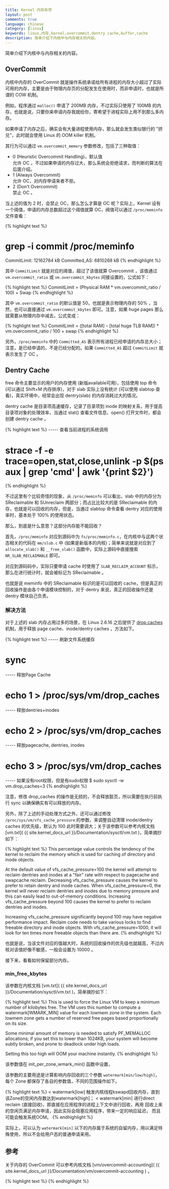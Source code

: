 ```yaml
---
title: Kernel 内存杂项
layout: post
comments: true
language: chinese
category: [linux]
keywords: linux,内存,kernel,overcommit,dentry cache,buffer,cache
description: 简单介绍下内核中与内存相关的内容。
---
```


简单介绍下内核中与内存相关的内容。

<!-- more -->

## OverCommit

内核中内存的 OverCommit 就是操作系统承诺给所有进程的内存大小超过了实际可用的内存，主要是由于物理内存页的分配发生在使用时，而非申请时，也就是所谓的 COW 机制。

例如，程序通过 ```malloc()``` 申请了 200MB 内存，不过实际只使用了 100MB 的内存，也就是说，只要你来申请内存我就给你，寄希望于进程实际上用不到那么多内存。

如果申请了内存之后，确实会有大量进程使用内存，那么就会发生类似银行的 "挤兑"，此时就会使用 Linux 的 OOM killer 机制。

<!--
(OOM = out-of-memory)来处理这种危机：挑选一个进程出来杀死，以腾出部分内存，如果还不够就继续杀…也可通过设置内核参数 vm.panic_on_oom 使得发生OOM时自动重启系统。这都是有风险的机制，重启有可能造成业务中断，杀死进程也有可能导致业务中断，我自己的这个小网站就碰到过这种问题，参见前文。所以Linux 2.6之后允许通过内核参数 vm.overcommit_memory 禁止memory overcommit。
-->

其行为可以通过 ```vm.overcommit_memory``` 参数修改，包括了三种取值：

* 0 (Heuristic Overcommit Handling)，默认值<br>允许 OC ，不过如果申请的内存过大，那么系统会拒绝请求，而判断的算法在后面介绍。
* 1 (Always Overcommit)<br>允许 OC，对内存申请来者不拒。
* 2 (Don't Overcommit)<br>禁止 OC 。

当上述的值为 2 时，会禁止 OC，那么怎么才算是 OC 呢？实际上，Kernel 设有一个阈值，申请的内存总数超过这个阈值就算 OC，阀值可以通过 ```/proc/meminfo``` 文件查看：

{% highlight text %}
# grep -i commit /proc/meminfo
CommitLimit:    12162784 kB
Committed_AS:    6810268 kB
{% endhighlight %}

其中 ```CommitLimit``` 就是对应的阈值，超过了该值就算 Overcommit ，该值通过 ```vm.overcommit_ratio``` 或 ```vm.overcommit_kbytes``` 间接设置的，公式如下：

{% highlight text %}
CommitLimit = (Physical RAM * vm.overcommit_ratio / 100) + Swap
{% endhighlight %}

其中 ```vm.overcommit_ratio``` 的默认值是 50，也就是表示物理内存的 50% ，当然，也可以直接通过 ```vm.overcommit_kbytes``` 即可。注意，如果 huge pages 那么就需要从物理内存中减去，公式变成：

{% highlight text %}
CommitLimit = ([total RAM] – [total huge TLB RAM]) * vm.overcommit_ratio / 100 + swap
{% endhighlight %}

另外，```/proc/meminfo``` 中的 ```Committed_AS``` 表示所有进程已经申请的内存总大小；注意，是已经申请的，不是已经分配的。如果 ```Committed_AS``` 超过 ```CommitLimit``` 就表示发生了 OC 。


<!--
“sar -r”是查看内存使用状况的常用工具，它的输出结果中有两个与overcommit有关，kbcommit 和 %commit：
kbcommit对应/proc/meminfo中的 Committed_AS；
%commit的计算公式并没有采用 CommitLimit作分母，而是Committed_AS/(MemTotal+SwapTotal)，意思是_内存申请_占_物理内存与交换区之和_的百分比。
$ sar -r
05:00:01 PM kbmemfree kbmemused  %memused kbbuffers  kbcached  kbcommit   %commit  kbactive   kbinact   kbdirty
05:10:01 PM    160576   3648460     95.78         0   1846212   4939368     62.74   1390292   1854880         4

附：对Heuristic overcommit算法的解释

内核参数 vm.overcommit_memory 的值0，1，2对应的源代码如下，其中heuristic overcommit对应的是OVERCOMMIT_GUESS：

源文件：source/include/linux/mman.h

#define OVERCOMMIT_GUESS                0
#define OVERCOMMIT_ALWAYS               1
#define OVERCOMMIT_NEVER                2

Heuristic overcommit算法在以下函数中实现，基本上可以这么理解：
单次申请的内存大小不能超过 【free memory + free swap + pagecache的大小 + SLAB中可回收的部分】，否则本次申请就会失败。
源文件：source/mm/mmap.c 以RHEL内核2.6.32-642为例

0120 /*
0121  * Check that a process has enough memory to allocate a new virtual
0122  * mapping. 0 means there is enough memory for the allocation to
0123  * succeed and -ENOMEM implies there is not.
0124  *
0125  * We currently support three overcommit policies, which are set via the
0126  * vm.overcommit_memory sysctl.  See Documentation/vm/overcommit-accounting
0127  *
0128  * Strict overcommit modes added 2002 Feb 26 by Alan Cox.
0129  * Additional code 2002 Jul 20 by Robert Love.
0130  *
0131  * cap_sys_admin is 1 if the process has admin privileges, 0 otherwise.
0132  *
0133  * Note this is a helper function intended to be used by LSMs which
0134  * wish to use this logic.
0135  */
0136 int __vm_enough_memory(struct mm_struct *mm, long pages, int cap_sys_admin)
0137 {
0138         unsigned long free, allowed;
0139
0140         vm_acct_memory(pages);
0141
0142         /*
0143          * Sometimes we want to use more memory than we have
0144          */
0145         if (sysctl_overcommit_memory == OVERCOMMIT_ALWAYS)
0146                 return 0;
0147
0148         if (sysctl_overcommit_memory == OVERCOMMIT_GUESS) { //Heuristic overcommit算法开始
0149                 unsigned long n;
0150
0151                 free = global_page_state(NR_FILE_PAGES); //pagecache汇总的页面数量
0152                 free += get_nr_swap_pages(); //free swap的页面数
0153
0154                 /*
0155                  * Any slabs which are created with the
0156                  * SLAB_RECLAIM_ACCOUNT flag claim to have contents
0157                  * which are reclaimable, under pressure.  The dentry
0158                  * cache and most inode caches should fall into this
0159                  */
0160                 free += global_page_state(NR_SLAB_RECLAIMABLE); //SLAB可回收的页面数
0161
0162                 /*
0163                  * Reserve some for root
0164                  */
0165                 if (!cap_sys_admin)
0166                         free -= sysctl_admin_reserve_kbytes >> (PAGE_SHIFT - 10); //给root用户保留的页面数
0167
0168                 if (free > pages)
0169                         return 0;
0170
0171                 /*
0172                  * nr_free_pages() is very expensive on large systems,
0173                  * only call if we're about to fail.
0174                  */
0175                 n = nr_free_pages(); //当前free memory页面数
0176
0177                 /*
0178                  * Leave reserved pages. The pages are not for anonymous pages.
0179                  */
0180                 if (n <= totalreserve_pages)
0181                         goto error;
0182                 else
0183                         n -= totalreserve_pages;
0184
0185                 /*
0186                  * Leave the last 3% for root
0187                  */
0188                 if (!cap_sys_admin)
0189                         n -= n / 32;
0190                 free += n;
0191
0192                 if (free > pages)
0193                         return 0;
0194
0195                 goto error;
0196         }
0197
0198         allowed = vm_commit_limit();
0199         /*
0200          * Reserve some for root
0201          */
0202         if (!cap_sys_admin)
0203                 allowed -= sysctl_admin_reserve_kbytes >> (PAGE_SHIFT - 10);
0204
0205         /* Don't let a single process grow too big:
0206            leave 3% of the size of this process for other processes */
0207         if (mm)
0208                 allowed -= mm->total_vm / 32;
0209
0210         if (percpu_counter_read_positive(&vm_committed_as) < allowed)
0211                 return 0;
0212 error:
0213         vm_unacct_memory(pages);
0214
0215         return -ENOMEM;
0216 }
-->

<!--
https://unix.stackexchange.com/questions/60474/atop-shows-red-line-vmcom-and-vmlim-what-does-it-mean
-->

## Dentry Cache

free 命令主要显示的用户的内存使用 (新版available可用)，包括使用 top 命令 (可以通过 Shift+M 内存排序)，对于 slab 实际上没有统计 (可以使用 slabtop 查看)，真实环境中，经常会出现 dentry(slab) 的内存消耗过大的情况。

dentry cache 是目录项高速缓存，记录了目录项到 inode 的映射关系，用于提高目录项对象的处理效率，当通过 stat() 查看文件信息、open() 打开文件时，都会创建 dentry cache 。

{% highlight text %}
----- 查看当前进程的系统调用
# strace -f -e trace=open,stat,close,unlink -p $(ps aux | grep 'cmd' | awk '{print $2}')
{% endhighlight %}

不过这里有个比较奇怪的现象，从 ```/proc/meminfo``` 可以看出，slab 中的内存分为 SReclaimable 和 SUnreclaim 两部分；而占比比较大的是 SReclaimable 的内存，也就是可以回收的内存，但是，当通过 slabtop 命令查看 dentry 对应的使用率时，基本处于 100% 的使用状态。

那么，到底是什么意思？这部分内存能不能回收？

首先，```/proc/meminfo``` 对应到源码中为 ```fs/proc/meminfo.c```，在内核中与这两个状态相关的代码在 ```mm/slub.c``` 中 (如果是新版本的内核)；简单来说就是对应到了 ```allocate_slab()``` 和 ```__free_slab()``` 函数中，实际上源码中直接搜索 ```NR_SLAB_RECLAIMABLE``` 即可。

对应到源码码中，实际只要申请 cache 时使用了 ```SLAB_RECLAIM_ACCOUNT``` 标示，那么在进行统计时，就会被标记为 SReclaimable 。

<!-- 而从 /proc/slabinfo 中读取对应源码 mm/slab_common.c 中的 cache_show() 函数。 -->

也就是说 meminfo 中的 SReclaimable 标识的是可以回收的 cache，但是真正的回收操作是由各个申请模块控制的，对于 dentry 来说，真正的回收操作还是 dentry 模块自己负责。

### 解决方法

对于上述的 slab 内存占用过多的场景，在 Linux 2.6.16 之后提供了 [drop caches](https://linux-mm.org/Drop_Caches) 机制，用于释放 page cache、inode/dentry caches ，方法如下。

{% highlight text %}
----- 刷新文件系统缓存
# sync
----- 释放Page Cache
# echo 1 > /proc/sys/vm/drop_caches
----- 释放dentries+inodes
# echo 2 > /proc/sys/vm/drop_caches
----- 释放pagecache, dentries, inodes
# echo 3 > /proc/sys/vm/drop_caches
----- 如果没有root权限，但是有sudo权限
$ sudo sysctl -w vm.drop_caches=3
{% endhighlight %}

注意，修改 drop_caches 的操作是无损的，不会释放脏页，所以需要在执行前执行 sync 以确保确实有可以释放的内存。

另外，除了上述的手动处理方式之外，还可以通过修改 ```/proc/sys/vm/vfs_cache_pressure``` 的参数，来调整自动清理 inode/dentry caches 的优先级，默认为 100 此时需要调大；关于该参数可以参考内核文档 [vm.txt]( {{ site.kernel_docs_url }}/Documentation/sysctl/vm.txt )，简单摘抄如下：

{% highlight text %}
This percentage value controls the tendency of the kernel to reclaim
the memory which is used for caching of directory and inode objects.

At the default value of vfs_cache_pressure=100 the kernel will attempt to
reclaim dentries and inodes at a "fair" rate with respect to pagecache and
swapcache reclaim.  Decreasing vfs_cache_pressure causes the kernel to prefer
to retain dentry and inode caches. When vfs_cache_pressure=0, the kernel will
never reclaim dentries and inodes due to memory pressure and this can easily
lead to out-of-memory conditions. Increasing vfs_cache_pressure beyond 100
causes the kernel to prefer to reclaim dentries and inodes.

Increasing vfs_cache_pressure significantly beyond 100 may have negative
performance impact. Reclaim code needs to take various locks to find freeable
directory and inode objects. With vfs_cache_pressure=1000, it will look for
ten times more freeable objects than there are.
{% endhighlight %}

也就是说，当该文件对应的值越大时，系统的回收操作的优先级也就越高，不过内核对该值好像不敏感，一般会设置为 10000 。

<!-- https://major.io/2008/12/03/reducing-inode-and-dentry-caches-to-keep-oom-killer-at-bay/ -->

<!--
### 自动回收 dcache

查了一些关于Linux dcache的相关资料，发现操作系统会在到了内存临界阈值后，触发kswapd内核进程工作才进行释放，这个阈值的计算方法如下：

1. 首先，grep low /proc/zoneinfo，得到如下结果：

        low      1
        low      380
        low      12067

2. 将以上3列加起来，乘以4KB，就是这个阈值，通过这个方法计算后发现当前服务器的回收阈值只有48MB，因此很难看到这一现象，实际中可能等不到回收，操作系统就会hang住没响应了。

3. 可以通过以下方法调大这个阈值：将vm.extra_free_kbytes设置为vm.min_free_kbytes和一样大，则/proc/zoneinfo中对应的low阈值就会增大一倍，同时high阈值也会随之增长，以此类推。

$ sudo sysctl -a | grep free_kbytes
vm.min_free_kbytes = 39847
vm.extra_free_kbytes = 0
$ sudo sysctl -w vm.extra_free_kbytes=836787  ######1GB


 4. 举个例子，当low阈值被设置为1GB的时候，当系统free的内存小于1GB时，观察到kswapd进程开始工作（进程状态从Sleeping变为Running），同时dcache开始被系统回收，直到系统free的内存介于low阈值和high阈值之间，停止回收。

vm.overcommit_ratio=2
vm.dirty_background_ratio=5
vm.dirty_ratio=20
extra_free_kbytes
-->



接下来，看看如何保留部分内存。

### min_free_kbytes

该参数在内核文档 [vm.txt]( {{ site.kernel_docs_url }}/Documentation/sysctl/vm.txt )，简单摘抄如下：

{% highlight text %}
This is used to force the Linux VM to keep a minimum number
of kilobytes free.  The VM uses this number to compute a
watermark[WMARK_MIN] value for each lowmem zone in the system.
Each lowmem zone gets a number of reserved free pages based
proportionally on its size.

Some minimal amount of memory is needed to satisfy PF_MEMALLOC
allocations; if you set this to lower than 1024KB, your system will
become subtly broken, and prone to deadlock under high loads.

Setting this too high will OOM your machine instantly.
{% endhighlight %}


该参数值在 init_per_zone_wmark_min() 函数中设置，


<!--
1. 代表系统所保留空闲内存的最低限。
在系统初始化时会根据内存大小计算一个默认值，计算规则是：

  min_free_kbytes = sqrt(lowmem_kbytes * 16) = 4 * sqrt(lowmem_kbytes)(注：lowmem_kbytes即可认为是系统内存大小）

另外，计算出来的值有最小最大限制，最小为128K，最大为64M。
可以看出，min_free_kbytes随着内存的增大不是线性增长，comments里提到了原因“because network bandwidth does not increase linearly with machine size”。随着内存的增大，没有必要也线性的预留出过多的内存，能保证紧急时刻的使用量便足矣。
-->

该参数的主要用途是计算影响内存回收的三个参数 ```watermark[min/low/high]```，每个 Zone 都保存了各自的参数值，不同的范围操作如下。

{% highlight text %}
< watermark[low]
  触发内核线程kswapd回收内存，直到该Zone的空闲内存数达到watermark[high]；
< watermark[min]
  进行direct reclaim (直接回收)，即直接在应用程序的进程上下文中进行回收，再用
  回收上来的空闲页满足内存申请，因此实际会阻塞应用程序，带来一定的响应延迟，
  而且可能会触发系统OOM。
{% endhighlight %}

实际上，可以认为 ```watermark[min]``` 以下的内存属于系统的自留内存，用以满足特殊使用，所以不会给用户态的普通申请来用。


<!--
3）三个watermark的计算方法：

 watermark[min] = min_free_kbytes换算为page单位即可，假设为min_free_pages。（因为是每个zone各有一套watermark参数，实际计算效果是根据各个zone大小所占内存总大小的比例，而算出来的per zone min_free_pages）

 watermark[low] = watermark[min] * 5 / 4
 watermark[high] = watermark[min] * 3 / 2

所以中间的buffer量为 high - low = low - min = per_zone_min_free_pages * 1/4。因为min_free_kbytes = 4* sqrt(lowmem_kbytes），也可以看出中间的buffer量也是跟内存的增长速度成开方关系。
4）可以通过/proc/zoneinfo查看每个zone的watermark
例如：

Node 0, zone      DMA
pages free     3960
       min      65
       low      81
       high     97


3.min_free_kbytes大小的影响
min_free_kbytes设的越大，watermark的线越高，同时三个线之间的buffer量也相应会增加。这意味着会较早的启动kswapd进行回收，且会回收上来较多的内存（直至watermark[high]才会停止），这会使得系统预留过多的空闲内存，从而在一定程度上降低了应用程序可使用的内存量。极端情况下设置min_free_kbytes接近内存大小时，留给应用程序的内存就会太少而可能会频繁地导致OOM的发生。
min_free_kbytes设的过小，则会导致系统预留内存过小。kswapd回收的过程中也会有少量的内存分配行为（会设上PF_MEMALLOC）标志，这个标志会允许kswapd使用预留内存；另外一种情况是被OOM选中杀死的进程在退出过程中，如果需要申请内存也可以使用预留部分。这两种情况下让他们使用预留内存可以避免系统进入deadlock状态。
http://kernel.taobao.org/index.php?title=Kernel_Documents/mm_sysctl
-->

<!--
一个Laravel队列引发的报警
https://huoding.com/2015/06/10/444
Linux服务器Cache占用过多内存导致系统内存不足问题的排查解决（续）
http://www.cnblogs.com/panfeng412/p/drop-caches-under-linux-system-2.html
Where is the memory going? 
https://www.halobates.de/memory.pdf
 一次linux内存问题排查-slab 
https://bhsc881114.github.io/2015/04/19/%E4%B8%80%E6%AC%A1linux%E5%86%85%E5%AD%98%E9%97%AE%E9%A2%98%E6%8E%92%E6%9F%A5-slab/
怎样诊断slab泄露问题
http://linuxperf.com/?p=148
-->


## 参考

关于内存的 OverCommit 可以参考内核文档 [vm/overcommit-accounting]( {{ site.kernel_docs_url }}/Documentation/vm/overcommit-accounting ) 。

<!-- https://www.win.tue.nl/~aeb/linux/lk/lk-9.html -->



{% highlight text %}
{% endhighlight %}
